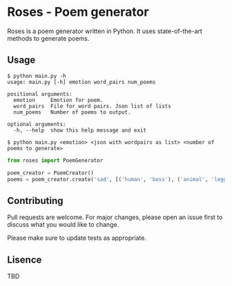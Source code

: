 # Roses - Poem generator

Roses is a poem generator written in Python. It uses state-of-the-art methods to generate poems.

## Usage
```console
$ python main.py -h
usage: main.py [-h] emotion word_pairs num_poems

positional arguments:
  emotion     Emotion for poem.
  word_pairs  File for word pairs. Json list of lists
  num_poems   Number of poems to output.

optional arguments:
  -h, --help  show this help message and exit

$ python main.py <emotion> <json with wordpairs as list> <number of poems to generate>

```

```python
from roses import PoemGenerator

poem_creator = PoemCreator()
poems = poem_creator.create('sad', [('human', 'boss'), ('animal', 'legged')], 10)

```

## Contributing
Pull requests are welcome. For major changes, please open an issue first to discuss what you would like to change.

Please make sure to update tests as appropriate.

## Lisence
TBD